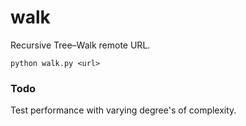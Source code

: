 # walk

Recursive Tree–Walk remote URL.

`python walk.py <url>`

### Todo
Test performance with varying degree's of complexity.
